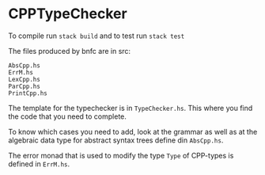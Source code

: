 # CPPTypeChecker

To compile run `stack build` and to test run `stack test`

The files produced by bnfc are in src:

	AbsCpp.hs
	ErrM.hs
	LexCpp.hs
	ParCpp.hs
	PrintCpp.hs

The template for the typechecker is in `TypeChecker.hs`. This where you find the code that you need to complete.

To know which cases you need to add, look at the grammar as well as at the algebraic data type for abstract syntax trees define din `AbsCpp.hs`.

The error monad that is used to modify the type `Type` of CPP-types is defined in `ErrM.hs`.



